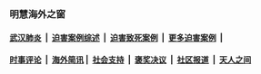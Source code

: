 
### 明慧海外之窗

####  [武汉肺炎](indexes/365.md?t=01180900) &nbsp;|&nbsp;  [迫害案例综述](indexes/328.md?t=01180900) &nbsp;|&nbsp; [迫害致死案例](indexes/277.md?t=01180900)  &nbsp;|&nbsp; [更多迫害案例](indexes/81.md?t=01180900)  &nbsp;|&nbsp; 
####  [时事评论](indexes/251.md?t=01180900) &nbsp;|&nbsp; [海外简讯](indexes/245.md?t=01180900)&nbsp;|&nbsp;  [社会支持](indexes/140.md?t=01180900) &nbsp;|&nbsp; [褒奖决议](indexes/282.md?t=01180900) &nbsp;|&nbsp; [社区报道](indexes/91.md?t=01180900)  &nbsp;|&nbsp; [天人之间](indexes/78.md?t=01180900) 

